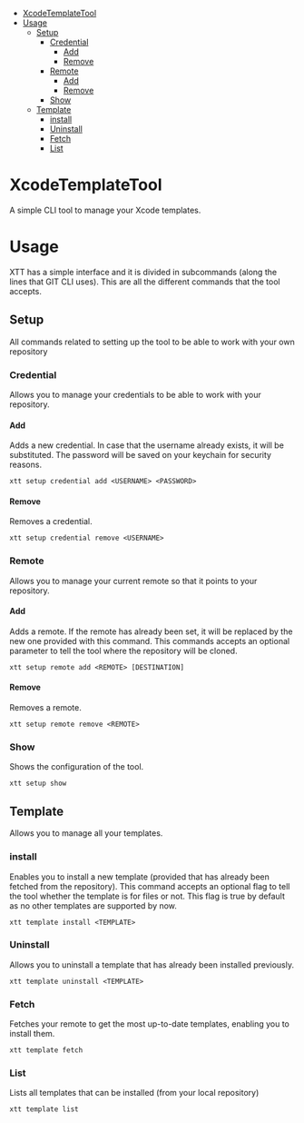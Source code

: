 - [XcodeTemplateTool](#xcodetemplatetool)
- [Usage](#usage)
  - [Setup](#setup)
    - [Credential](#credential)
      - [Add](#add)
      - [Remove](#remove)
    - [Remote](#remote)
      - [Add](#add-1)
      - [Remove](#remove-1)
    - [Show](#show)
  - [Template](#template)
    - [install](#install)
    - [Uninstall](#uninstall)
    - [Fetch](#fetch)
    - [List](#list)

# XcodeTemplateTool
A simple CLI tool to manage your Xcode templates.



# Usage
XTT has a simple interface and it is divided in subcommands (along the lines that GIT CLI uses). This are all the different commands that the tool accepts.

## Setup
All commands related to setting up the tool to be able to work with your own repository

### Credential
Allows you to manage your credentials to be able to work with your repository.

#### Add
Adds a new credential. In case that the username already exists, it will be substituted. The password will be saved on your keychain for security reasons.
``` shell
xtt setup credential add <USERNAME> <PASSWORD>
```

#### Remove
Removes a credential.
``` shell
xtt setup credential remove <USERNAME> 
```


### Remote
Allows you to manage your current remote so that it points to your repository.

#### Add
Adds a remote. If the remote has already been set, it will be replaced by the new one provided with this command. This commands accepts an optional parameter to tell the tool where the repository will be cloned.

``` shell
xtt setup remote add <REMOTE> [DESTINATION]
```

#### Remove
Removes a remote.

``` shell
xtt setup remote remove <REMOTE> 
```

### Show
Shows the configuration of the tool.

``` shell
xtt setup show 
```

## Template
Allows you to manage all your templates.

### install
Enables you to install a new template (provided that has already been fetched from the repository). This command accepts an optional flag to tell the tool whether the template is for files or not. This flag is true by default as no other templates are supported by now.
``` shell
xtt template install <TEMPLATE> 
```

### Uninstall
Allows you to uninstall a template that has already been installed previously.

``` shell
xtt template uninstall <TEMPLATE> 
```
### Fetch
Fetches your remote to get the most up-to-date templates, enabling you to install them.

``` shell
xtt template fetch 
```

### List
Lists all templates that can be installed (from your local repository)

``` shell
xtt template list 
```
